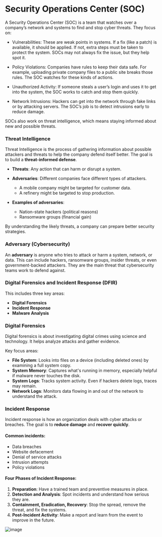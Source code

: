 # Security Operations Center (SOC)
A Security Operations Center (SOC) is a team that watches over a company’s network and systems to find and stop cyber threats. They focus on:

- Vulnerabilities: These are weak points in systems. If a fix (like a patch) is available, it should be applied. If not, extra steps must be taken to protect the system. SOCs may not always fix the issue, but they help spot it.

- Policy Violations: Companies have rules to keep their data safe. For example, uploading private company files to a public site breaks those rules. The SOC watches for these kinds of actions.

- Unauthorized Activity: If someone steals a user’s login and uses it to get into the system, the SOC works to catch and stop them quickly.

- Network Intrusions: Hackers can get into the network through fake links or by attacking servers. The SOC’s job is to detect intrusions early to reduce damage.

SOCs also work on threat intelligence, which means staying informed about new and possible threats.

### **Threat Intelligence**

Threat Intelligence is the process of gathering information about possible attackers and threats to help the company defend itself better. The goal is to build a **threat-informed defense**.

* **Threats**: Any action that can harm or disrupt a system.
* **Adversaries**: Different companies face different types of attackers.

  * A mobile company might be targeted for customer data.
  * A refinery might be targeted to stop production.
* **Examples of adversaries**:

  * Nation-state hackers (political reasons)
  * Ransomware groups (financial gain)

By understanding the likely threats, a company can prepare better security strategies.

### **Adversary (Cybersecurity)**

An **adversary** is anyone who tries to attack or harm a system, network, or data. This can include hackers, ransomware groups, insider threats, or even government-backed attackers. They are the main threat that cybersecurity teams work to defend against.

### **Digital Forensics and Incident Response (DFIR)**

This includes three key areas:

* **Digital Forensics**
* **Incident Response**
* **Malware Analysis**

### **Digital Forensics**

Digital forensics is about investigating digital crimes using science and technology. It helps analyze attacks and gather evidence.

Key focus areas:

* **File System**: Looks into files on a device (including deleted ones) by examining a full system copy.
* **System Memory**: Captures what's running in memory, especially helpful if malware never touches the disk.
* **System Logs**: Tracks system activity. Even if hackers delete logs, traces may remain.
* **Network Logs**: Monitors data flowing in and out of the network to understand the attack.

### **Incident Response**

Incident response is how an organization deals with cyber attacks or breaches. The goal is to **reduce damage** and **recover quickly**.

#### Common incidents:

* Data breaches
* Website defacement
* Denial of service attacks
* Intrusion attempts
* Policy violations

#### Four Phases of Incident Response:

1. **Preparation**: Have a trained team and preventive measures in place.
2. **Detection and Analysis**: Spot incidents and understand how serious they are.
3. **Containment, Eradication, Recovery**: Stop the spread, remove the threat, and fix the systems.
4. **Post-Incident Activity**: Make a report and learn from the event to improve in the future.

![image](https://github.com/user-attachments/assets/28896053-ad64-4bbb-b7d4-c852285c3205)

